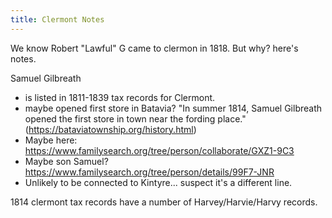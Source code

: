 ```yaml
---
title: Clermont Notes
---
```


We know Robert "Lawful" G came to clermon in 1818.  But why?  here's notes.

Samuel Gilbreath 
 - is listed in 1811-1839 tax records for Clermont.
 - maybe opened first store in Batavia? "In summer 1814, Samuel Gilbreath opened the first store in town near the fording place." (https://bataviatownship.org/history.html)
 - Maybe here: https://www.familysearch.org/tree/person/collaborate/GXZ1-9C3
 - Maybe son Samuel? https://www.familysearch.org/tree/person/details/99F7-JNR
 - Unlikely to be connected to Kintyre... suspect it's a different line.

1814 clermont tax records have a number of Harvey/Harvie/Harvy records.


